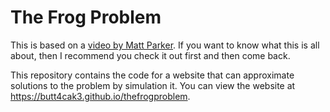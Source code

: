 # The Frog Problem

This is based on a [video by Matt Parker](https://youtu.be/ZLTyX4zL2Fc). If you
want to know what this is all about, then I recommend you check it out
first and then come back.

This repository contains the code for a website that can approximate solutions to the problem by simulation it. You can view the website at https://butt4cak3.github.io/thefrogproblem.
